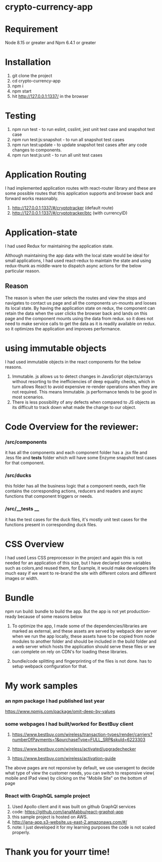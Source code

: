 # crypto-currency-app

# Requirement
Node 8.15 or greater and Npm 6.4.1 or greater

# Installation
1. git clone the project
2. cd crypto-currency-app
3. npm i
4. npm start
5. hit http://127.0.0.1:1337/ in the browser

# Testing
1. npm run test - to run eslint, csslint, jest unit test case and snapshot test case
2. npm run test:js:snapshot - to run all snapshot test cases
3. npm run test:update - to update snapshot test cases after any code changes to components.
4. npm run test:js:unit - to run all  unit test cases


# Application Routing
I had implemented application routes with react-router library and these are some possible routes that this application supports and browser back and forward works reasonably.

1. http://127.0.0.1:1337/#/cryptotracker     (default route)
2. http://127.0.0.1:1337/#/cryptotracker/btc  (with  currencyID)



# Application-state
I had used Redux for maintaining the application state.

Although maintaining the app data with the local state would be ideal for small applications, I had used react-redux to maintain the state and using redux-thunk as middle-ware to dispatch async actions for the below particular reason.
## Reason
The reason is when the user selects the routes and view the stops and navigates to contact us page and all the components un-mounts and looses its local state. By having the application state on redux, the component can retain the data when the user clicks the browser back and lands on this page and the component mounts using the data from redux. so it does not need to make service calls to get the data as it is readily available on redux. so it optimizes the application and improves performance.

# using immutable objects
I had used immutable objects in the react components for the below reasons.

1. Immutable. js allows us to detect changes in JavaScript objects/arrays without resorting to the inefficiencies of deep equality checks, which in turn allows React to avoid expensive re-render operations when they are not required. This means Immutable. js performance tends to be good in most scenarios.
2. There is less possibility of any defects when compared to JS objects as its difficult to track down what made the change to our object.

# Code Overview for the reviewer:

### /src/components 
it has all the components and each component folder has a .jsx file and .less file and __tests__ folder which will have some Enzyme snapshot test cases for that component.

### /src/ducks 
this folder has all the business logic that a component needs, each file contains the corresponding actions, reducers and readers and async functions that component triggers or needs.

### /src/__tests __ 
it has the test cases for the duck files, it's mostly unit test cases for the functions present in corresponding duck files.

# CSS Overview
I had used Less  CSS preprocessor in the project and again this is not needed for an application of this size, but I have declared some variables such as colors,and reused them, for Example, it would make developers life much easy if we want to re-brand the site with different colors and different images or width.

# Bundle
npm run build: bundle to build the app. But the app is not yet production-ready because of some reasons below

1. To optimize the app, I made some of the dependencies/libraries are marked as external, and these assets are served by webpack dev server when we run the app locally, these assets have to be copied from node modules to another folder and should be included in the build folder and a web server which hosts the application should serve these files or we can complete on rely on CDN's for loading these libraries.

2. bundle/code splitting and fingerprinting of the files is not done. has to setup webpack configuration for that.

# My work samples

### an npm package I had published last year
https://www.npmjs.com/package/omit-deep-by-values

### some webpages I had built/worked for BestBuy client

1. https://www.bestbuy.com/wireless/transaction-types/render/carriers?numberOfPayments=1&purchaseType=FULL_SRP&skuId=6223303

2. https://www.bestbuy.com/wireless/activated/upgradechecker

3. https://www.bestbuy.com/wireless/activation-guide

The above pages are not reponsive by default, we use useragent to decide what type of view the customer needs, you can switch to responsive view( mobile and IPad view) by clicking on the "Mobile Site" on the bottom of page

### React with GraphQL sample project 
1. Used Apollo client and it was built on github GraphQl services
2. code: https://github.com/janaMabbu/react-graphql-app
3. this sample project is hosted on AWS.
4. http://jana-app.s3-website.us-east-2.amazonaws.com/#/
5. note: I just developed it for my learning purposes the code is not scaled properly.



# Thank you for yourr time!
